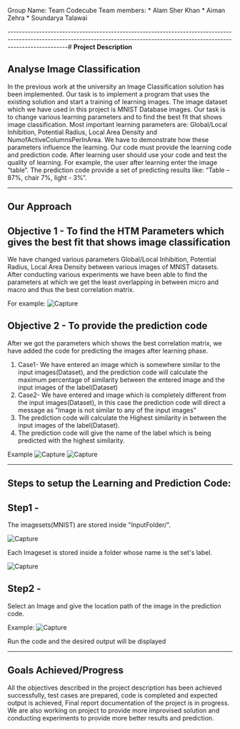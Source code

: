 Group Name: Team Codecube 
Team members: * Alam Sher Khan
              * Aiman Zehra
              * Soundarya Talawai

---------------------------------------------------------------------------------------------------------------------------------------------------------------------------------# **Project Description** 

## **Analyse Image Classification**
In the previous work at the university an Image Classification solution has been implemented. Our task is to implement a program that uses the existing solution and start a training of learning images. The image dataset which we have used in this project is MNIST Database images. Our task is to change various learning parameters and to find the best fit that shows image classification. Most important learning parameters are: Global/Local Inhibition, Potential Radius, Local Area Density and NumofActiveColumnsPerInArea.
We have to demonstrate how these parameters influence the learning. Our code must provide the learning code and prediction code. After learning user should use your code and test the quality of learning. For example, the user after learning enter the image “table”. The prediction code provide a set of predicting results like: “Table – 87%, chair 7%, light - 3%”.

---------------------------------------------------------------------------------------------------------------------------------------------------------------------------------

## **Our Approach**

## Objective 1 - To find the HTM Parameters which gives the best fit that shows image classification
We have changed various parameters Global/Local Inhibition, Potential Radius, Local Area Density between various images of MNIST datasets. After conducting various experiments we have been able to find the parameters at which we get the least overlapping in between micro and macro and thus the best correlation matrix.

 For example:
![Capture](https://user-images.githubusercontent.com/93146590/157971089-95cce4d0-f8c8-4332-804e-769f84ac9611.JPG)

## Objective 2 - To provide the prediction code
After we got the parameters which shows the best correlation matrix, we have added the code for predicting the images after learning phase.
1) Case1- We have entered an image which is somewhere similar to the input images(Dataset), and the prediction code will calculate the maximum percentage of similarity between the entered image and the input images of the label(Dataset)
2) Case2- We have entered and image which is completely different from the input images(Dataset), in this case the prediction code will direct a message as "Image is not similar to any of the input images"
3) The prediction code will calculate the Highest similarity in between the input images of the label(Dataset).
4) The prediction code will give the name of the label which is being predicted with the highest similarity.

Example
![Capture](https://user-images.githubusercontent.com/93146590/157980009-4d188b7d-0a7c-4971-86bf-248da9960316.JPG)
![Capture](https://user-images.githubusercontent.com/93146590/158025416-cb7330c9-666b-47a2-802d-ef4c5f967e09.JPG)


---------------------------------------------------------------------------------------------------------------------------------------------------------------------------------
## Steps to setup the Learning and Prediction Code:
## Step1 - 
The imagesets(MNIST) are stored inside "InputFolder/".

![Capture](https://user-images.githubusercontent.com/93146590/157983651-dd5b38c8-463a-4310-b118-3b5e2df73f06.JPG)

Each Imageset is stored inside a folder whose name is the set's label.

![Capture](https://user-images.githubusercontent.com/93146590/157983987-0cdfe35a-811e-49f2-b580-ec515889c2a4.JPG)

## Step2 - 
Select an Image and give the location path of the image in the prediction code.

Example:
![Capture](https://user-images.githubusercontent.com/93146590/158025162-08efce1d-ac9d-49f0-b12b-b273312cd706.JPG)

Run the code and the desired output will be displayed

---------------------------------------------------------------------------------------------------------------------------------------------------------------------------------
## Goals Achieved/Progress
All the objectives described in the project description has been achieved successfully, test cases are prepared, code is completed and expected output is achieved, Final report documentation of the project is in progress. We are also working on project to provide more improvised solution and conducting experiments to provide more better results and prediction.
